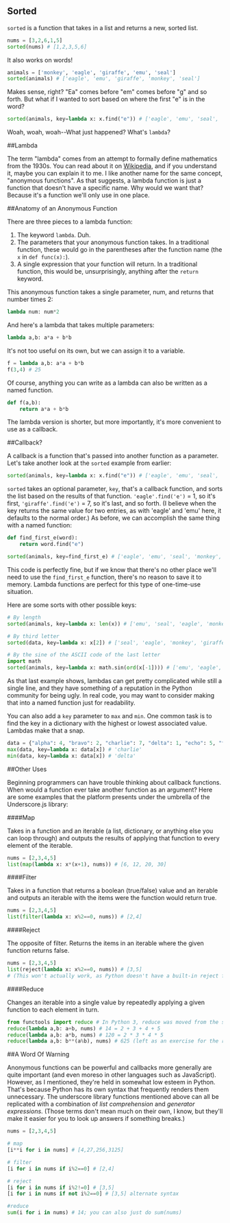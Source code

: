 ## Sorted

`sorted` is a function that takes in a list and returns a new, sorted list.

```python
nums = [3,2,6,1,5]
sorted(nums) # [1,2,3,5,6]
```

It also works on words!

```python
animals = ['monkey', 'eagle', 'giraffe', 'emu', 'seal']
sorted(animals) # ['eagle', 'emu', 'giraffe', 'monkey', 'seal']
```

Makes sense, right?  "Ea" comes before "em" comes before "g" and so forth.  But what if I wanted to sort based on where the first "e" is in the word?

```python
sorted(animals, key=lambda x: x.find("e")) # ['eagle', 'emu', 'seal', 'monkey', 'giraffe']
```

Woah, woah, woah--What just happened?  What's `lambda`?

##Lambda

The term "lambda" comes from an attempt to formally define mathematics from the 1930s.  You can read about it on [Wikipedia](https://en.wikipedia.org/wiki/Lambda_calculus), and if you understand it, maybe you can explain it to me.  I like another name for the same concept, "anonymous functions".  As that suggests, a lambda function is just a function that doesn't have a specific name.  Why would we want that?  Because it's a function we'll only use in one place.

##Anatomy of an Anonymous Function

There are three pieces to a lambda function:

1. The keyword `lambda`.  Duh.
2. The parameters that your anonymous function takes.  In a traditional function, these would go in the parentheses after the function name (the `x` in `def func(x):`).
3. A single expression that your function will return.  In a traditional function, this would be, unsurprisingly, anything after the `return` keyword.

This anonymous function takes a single parameter, num, and returns that number times 2:

```python
lambda num: num*2
```

And here's a lambda that takes multiple parameters:

```python
lambda a,b: a*a + b*b
```

It's not too useful on its own, but we can assign it to a variable.

```python
f = lambda a,b: a*a + b*b
f(3,4) # 25
```

Of course, anything you can write as a lambda can also be written as a named function.

```python
def f(a,b):
	return a*a + b*b
```

The lambda version is shorter, but more importantly, it's more convenient to use as a callback.

##Callback?

A callback is a function that's passed into another function as a parameter.  Let's take another look at the `sorted` example from earlier:

```python
sorted(animals, key=lambda x: x.find("e")) # ['eagle', 'emu', 'seal', 'monkey', 'giraffe']
```

`sorted` takes an optional parameter, `key`, that's a callback function, and sorts the list based on the results of that function.  `'eagle'.find('e')` = 1, so it's first, `'giraffe'.find('e')` = 7, so it's last, and so forth.  (I believe when the key returns the same value for two entries, as with 'eagle' and 'emu' here, it defaults to the normal order.)  As before, we can accomplish the same thing with a named function:

```python
def find_first_e(word):
	return word.find("e")

sorted(animals, key=find_first_e) # ['eagle', 'emu', 'seal', 'monkey', 'giraffe']
```

This code is perfectly fine, but if we know that there's no other place we'll need to use the `find_first_e` function, there's no reason to save it to memory.  Lambda functions are perfect for this type of one-time-use situation.

Here are some sorts with other possible keys:
```python
# By length
sorted(animals, key=lambda x: len(x)) # ['emu', 'seal', 'eagle', 'monkey', 'giraffe']

# By third letter
sorted(data, key=lambda x: x[2]) # ['seal', 'eagle', 'monkey', 'giraffe', 'emu']

# By the sine of the ASCII code of the last letter
import math
sorted(animals, key=lambda x: math.sin(ord(x[-1]))) # ['emu', 'eagle', 'giraffe', 'seal', 'monkey']
```

As that last example shows, lambdas can get pretty complicated while still a single line, and they have something of a reputation in the Python community for being ugly.  In real code, you may want to consider making that into a named function just for readability.

You can also add a `key` parameter to `max` and `min`.  One common task is to find the key in a dictionary with the highest or lowest associated value.  Lambdas make that a snap.

```python
data = {"alpha": 4, "bravo": 2, "charlie": 7, "delta": 1, "echo": 5, "foxtrot": 3}
max(data, key=lambda x: data[x]) # 'charlie'
min(data, key=lambda x: data[x]) # 'delta'
```  

##Other Uses

Beginning programmers can have trouble thinking about callback functions.  When would a function ever take another function as an argument?  Here are some examples that the platform presents under the umbrella of the Underscore.js library:

####Map

Takes in a function and an iterable (a list, dictionary, or anything else you can loop through) and outputs the results of applying that function to every element of the iterable.

```python
nums = [2,3,4,5]
list(map(lambda x: x*(x+1), nums)) # [6, 12, 20, 30]
```

####Filter

Takes in a function that returns a boolean (true/false) value and an iterable and outputs an iterable with the items were the function would return true.

```python
nums = [2,3,4,5]
list(filter(lambda x: x%2==0, nums)) # [2,4]
```

####Reject

The opposite of filter.  Returns the items in an iterable where the given function returns false.

```python
nums = [2,3,4,5]
list(reject(lambda x: x%2==0, nums)) # [3,5]
# (This won't actually work, as Python doesn't have a built-in reject function, though you'll write one in the underscore assignment.)
```

####Reduce

Changes an iterable into a single value by repeatedly applying a given function to each element in turn.

```python
from functools import reduce # In Python 3, reduce was moved from the standard library to the functools module
reduce(lambda a,b: a+b, nums) # 14 = 2 + 3 + 4 + 5
reduce(lambda a,b: a*b, nums) # 120 = 2 * 3 * 4 * 5
reduce(lambda a,b: b**(a%b), nums) # 625 (left as an exercise for the reader)
```

##A Word Of Warning

Anonymous functions can be powerful and callbacks more generally are quite important (and even moreso in other languages such as JavaScript).  However, as I mentioned, they're held in somewhat low esteem in Python.  That's because Python has its own syntax that frequently renders them unnecessary.  The underscore library functions mentioned above can all be replicated with a combination of *list comprehension* and *generator expressions*.  (Those terms don't mean much on their own, I know, but they'll make it easier for you to look up answers if something breaks.)

```python
nums = [2,3,4,5]

# map
[i**i for i in nums] # [4,27,256,3125]

# filter
[i for i in nums if i%2==0] # [2,4]

# reject
[i for i in nums if i%2!=0] # [3,5]
[i for i in nums if not i%2==0] # [3,5] alternate syntax

#reduce
sum(i for i in nums) # 14; you can also just do sum(nums)
```
